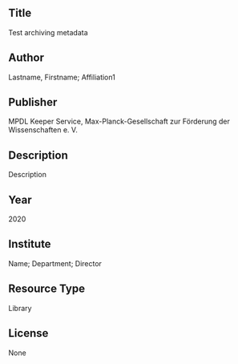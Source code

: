## Title
Test archiving metadata
            
## Author
Lastname, Firstname; Affiliation1
            
## Publisher
MPDL Keeper Service, Max-Planck-Gesellschaft zur Förderung der Wissenschaften e. V.  

## Description
Description

## Year
2020

## Institute
Name; Department; Director

## Resource Type
Library

## License
None